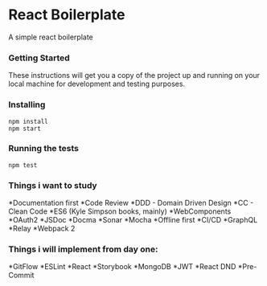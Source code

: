 # React Boilerplate

A simple react boilerplate

### Getting Started

These instructions will get you a copy of the project up and running on your local machine for development and testing purposes.

### Installing

```
npm install
npm start
```

### Running the tests

```
npm test
```

### Things i want to study

*Documentation first
*Code Review
*DDD - Domain Driven Design
*CC - Clean Code
*ES6 (Kyle Simpson books, mainly)
*WebComponents
*OAuth2
*JSDoc
*Docma
*Sonar
*Mocha
*Offline first
*CI/CD
*GraphQL
*Relay
*Webpack 2

### Things i will implement from day one:

*GitFlow
*ESLint
*React
*Storybook
*MongoDB
*JWT
*React DND
*Pre-Commit
